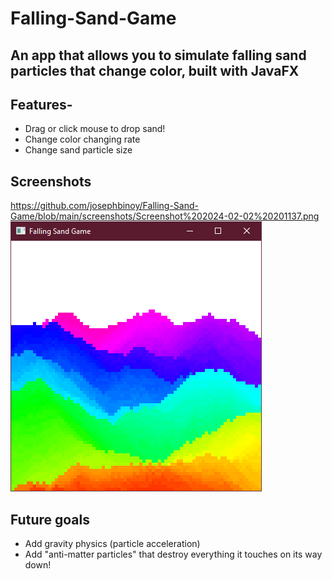 # Falling-Sand-Game
## An app that allows you to simulate falling sand particles that change color, built with JavaFX
## Features-
- Drag or click mouse to drop sand!
- Change color changing rate
- Change sand particle size

## Screenshots
https://github.com/josephbinoy/Falling-Sand-Game/blob/main/screenshots/Screenshot%202024-02-02%20201137.png
![](https://github.com/josephbinoy/Falling-Sand-Game/blob/main/screenshots/Screenshot%202024-02-02%20201137.png?raw=true)


## Future goals
- Add gravity physics (particle acceleration)
- Add "anti-matter particles" that destroy everything it touches on its way down!
